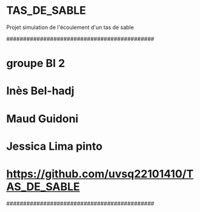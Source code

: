 # TAS_DE_SABLE
Projet simulation de l'écoulement d'un tas de sable

############################################
# groupe BI 2
# Inès Bel-hadj
# Maud Guidoni
# Jessica Lima pinto
# https://github.com/uvsq22101410/TAS_DE_SABLE
############################################





